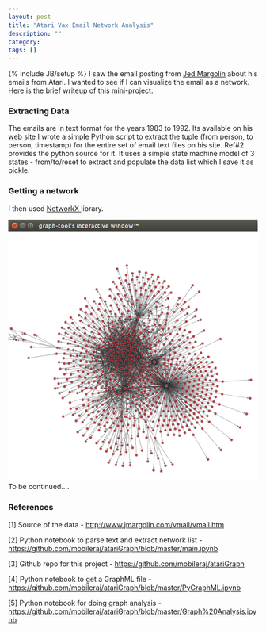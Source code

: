```yaml
---
layout: post
title: "Atari Vax Email Network Analysis"
description: ""
category: 
tags: []
---
```

{% include JB/setup %}
I saw the email posting from <a href="http://www.jmargolin.com/"> Jed Margolin</a> about his emails from Atari.
I wanted to see if I can visualize the email as a network. Here is the brief writeup of this mini-project.

### Extracting Data
The emails are in text format for the years 1983 to 1992. Its available on his <a href="http://www.jmargolin.com/vmail/vmail.htm">web site</a>
I wrote a simple Python script to extract the tuple
(from person, to person, timestamp)
for the entire set of email text files on his site. Ref#2 provides the python source for it. 
It uses a simple state machine model of 3 states - from/to/reset to extract and populate the data list which I save it as pickle.

### Getting a network
I then used <a href="http://networkx.github.io/"> NetworkX </a> library.

![graph](https://github.com/mobileraj/atariGraph/blob/master/vaxemail.png?raw=true)
To be continued....


### References
[1] Source of the data - http://www.jmargolin.com/vmail/vmail.htm

[2] Python notebook to parse text and extract network list -https://github.com/mobileraj/atariGraph/blob/master/main.ipynb 

[3] Github repo for this project - https://github.com/mobileraj/atariGraph

[4] Python notebook to get a GraphML file - https://github.com/mobileraj/atariGraph/blob/master/PyGraphML.ipynb

\[5] Python notebook for doing graph analysis - https://github.com/mobileraj/atariGraph/blob/master/Graph%20Analysis.ipynb

